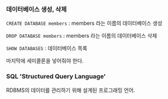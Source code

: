 ### 데이터베이스 생성, 삭제
```CREATE DATABASE members```
 : members 라는 이름의 데이터베이스 생성

```DROP DATABASE members```
 : members 라는 이름의 데이터베이스 삭제

```SHOW DATABASES```
 : 데이터베이스 목록
 
 마지막에 세미콜론을 넣어줘야 한다.



### SQL 'Structured Query Language'
RDBMS의 데이터를 관리하기 위해 설계된 프로그래밍 언어.




